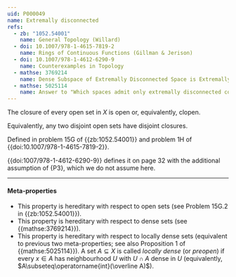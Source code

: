 ```yaml
---
uid: P000049
name: Extremally disconnected
refs:
  - zb: "1052.54001"
    name: General Topology (Willard)
  - doi: 10.1007/978-1-4615-7819-2
    name: Rings of Continuous Functions (Gillman & Jerison)
  - doi: 10.1007/978-1-4612-6290-9
    name: Counterexamples in Topology
  - mathse: 3769214
    name: Dense Subspace of Extremally Disconnected Space is Extremally Disconnected
  - mathse: 5025114
    name: Answer to "Which spaces admit only extremally disconnected compactifications?"
---
```


The closure of every open set in $X$ is open or, equivalently, clopen.

Equivalently, any two disjoint open sets have disjoint closures.

Defined in problem 15G of {{zb:1052.54001}} and problem 1H of {{doi:10.1007/978-1-4615-7819-2}}.

{{doi:1007/978-1-4612-6290-9}} defines it on page 32 with the additional assumption of {P3}, which we do not assume here.

----
#### Meta-properties

- This property is hereditary with respect to open sets (see Problem 15G.2 in {{zb:1052.54001}}).
- This property is hereditary with respect to dense sets (see {{mathse:3769214}}).
- This property is hereditary with respect to locally dense sets (equivalent to previous two meta-properties; see also Proposition 1 of {{mathse:5025114}}).
A set $A\subseteq X$ is called *locally dense* (or *preopen*) if every $x\in A$ has neighbourhood $U$ with $U\cap A$ dense in $U$ (equivalently, $A\subseteq\operatorname{int}(\overline A)$).

